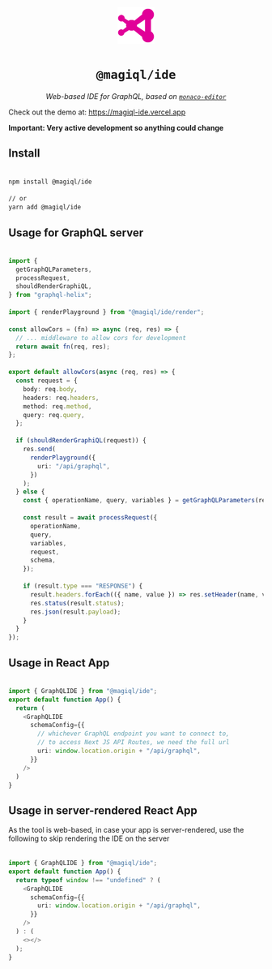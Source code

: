 <p align="center">
   <img src="./public/logo.svg" width=72 />
<h1  align="center"><code margin="0">@magiql/ide</code></h1><p align="center"><i>Web-based IDE for GraphQL, based on <code><a href="https://github.com/FormidableLabs/monaco-editor">monaco-editor</a></code></i></p>
</p>


<div>
  
Check out the demo at: https://magiql-ide.vercel.app

**Important: Very active development so anything could change**

## Install

```bash

npm install @magiql/ide

// or 
yarn add @magiql/ide
```

## Usage for GraphQL server

```typescript

import {
  getGraphQLParameters,
  processRequest,
  shouldRenderGraphiQL,
} from "graphql-helix";

import { renderPlayground } from "@magiql/ide/render";

const allowCors = (fn) => async (req, res) => {
  // ... middleware to allow cors for development
  return await fn(req, res);
};

export default allowCors(async (req, res) => {
  const request = {
    body: req.body,
    headers: req.headers,
    method: req.method,
    query: req.query,
  };

  if (shouldRenderGraphiQL(request)) {
    res.send(
      renderPlayground({
        uri: "/api/graphql",
      })
    );
  } else {
    const { operationName, query, variables } = getGraphQLParameters(request);

    const result = await processRequest({
      operationName,
      query,
      variables,
      request,
      schema,
    });

    if (result.type === "RESPONSE") {
      result.headers.forEach(({ name, value }) => res.setHeader(name, value));
      res.status(result.status);
      res.json(result.payload);
    }
  }
});

```

## Usage in React App

```typescript

import { GraphQLIDE } from "@magiql/ide";
export default function App() {
  return (
    <GraphQLIDE
      schemaConfig={{
        // whichever GraphQL endpoint you want to connect to,
        // to access Next JS API Routes, we need the full url
        uri: window.location.origin + "/api/graphql",
      }}
    />
  )
}
```

## Usage in server-rendered React App 

As the tool is web-based, in case your app is server-rendered, use the following to skip rendering the IDE on the server

```typescript

import { GraphQLIDE } from "@magiql/ide";
export default function App() {
  return typeof window !== "undefined" ? (
    <GraphQLIDE
      schemaConfig={{
        uri: window.location.origin + "/api/graphql",
      }}
    />
  ) : (
    <></>
  );
}
```
